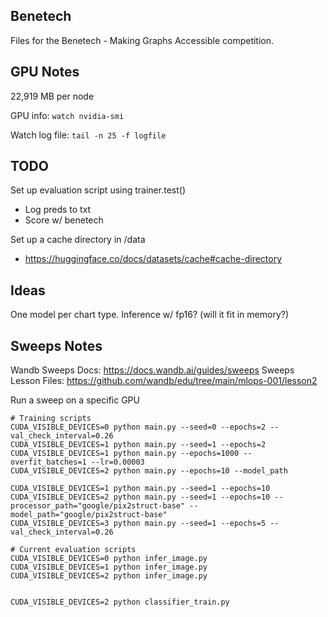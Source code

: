 ## Benetech

Files for the Benetech - Making Graphs Accessible competition.

## GPU Notes

22,919 MB per node

GPU info: `watch nvidia-smi`

Watch log file: `tail -n 25 -f logfile`

## TODO

Set up evaluation script using trainer.test()
- Log preds to txt
- Score w/ benetech

Set up a cache directory in /data
- https://huggingface.co/docs/datasets/cache#cache-directory

## Ideas

One model per chart type. Inference w/ fp16? (will it fit in memory?)

## Sweeps Notes

Wandb Sweeps Docs: https://docs.wandb.ai/guides/sweeps
Sweeps Lesson Files: https://github.com/wandb/edu/tree/main/mlops-001/lesson2

Run a sweep on a specific GPU
```
# Training scripts
CUDA_VISIBLE_DEVICES=0 python main.py --seed=0 --epochs=2 --val_check_interval=0.26
CUDA_VISIBLE_DEVICES=1 python main.py --seed=1 --epochs=2
CUDA_VISIBLE_DEVICES=1 python main.py --epochs=1000 --overfit_batches=1 --lr=0.00003
CUDA_VISIBLE_DEVICES=2 python main.py --epochs=10 --model_path

CUDA_VISIBLE_DEVICES=1 python main.py --seed=1 --epochs=10
CUDA_VISIBLE_DEVICES=2 python main.py --seed=1 --epochs=10 --processor_path="google/pix2struct-base" --model_path="google/pix2struct-base"
CUDA_VISIBLE_DEVICES=3 python main.py --seed=1 --epochs=5 --val_check_interval=0.26

# Current evaluation scripts
CUDA_VISIBLE_DEVICES=0 python infer_image.py
CUDA_VISIBLE_DEVICES=1 python infer_image.py
CUDA_VISIBLE_DEVICES=2 python infer_image.py


CUDA_VISIBLE_DEVICES=2 python classifier_train.py
```